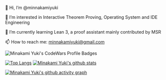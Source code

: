  👋 Hi, I’m @minnakamiyuki
 
 👀 I’m interested in Interactive Theorem Proving, Operating System and IDE Engineering
 
 🌱 I’m currently learning Lean 3, a proof assistant mainly contributed by MSR
 
 📫 How to reach me: minnakamiyuki@gmail.com
 
 ![Minakami Yuki's CodeWars Profile Badges](https://www.codewars.com/users/MinakamiYuki/badges/large)

[![Top Langs](https://github-readme-stats.vercel.app/api/top-langs/?username=minnakamiyuki&layout=compact&theme=tokyonight&card_width=445)](https://github.com/minnakamiyuki/github-readme-stats)
[![Minakami Yuki's github stats](https://github-readme-stats.vercel.app/api?username=minnakamiyuki&theme=tokyonight&line_height=22 "![Minakami Yuki's github stats")](https://github.com/minnakamiyuki/github-readme-stats)

[![Minakami Yuki's github activity graph](https://activity-graph.herokuapp.com/graph?username=minnakamiyuki&theme=react-dark)](https://github.com/minnakamiyuki/github-readme-activity-graph)

<!---
minnakamiyuki/minnakamiyuki is a ✨ special ✨ repository because its `README.md` (this file) appears on your GitHub profile.
You can click the Preview link to take a look at your changes.
--->

